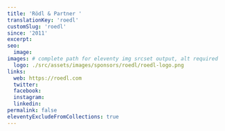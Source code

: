 ```yaml
---
title: 'Rödl & Partner '
translationKey: 'roedl'
customSlug: 'roedl'
since: '2011'
excerpt:
seo:
  image:
images: # complete path for eleventy img srcset output, alt required
  logo: ./src/assets/images/sponsors/roedl/roedl-logo.png
links:
  web: https://roedl.com
  twitter:
  facebook:
  instagram:
  linkedin:
permalink: false
eleventyExcludeFromCollections: true
---
```

